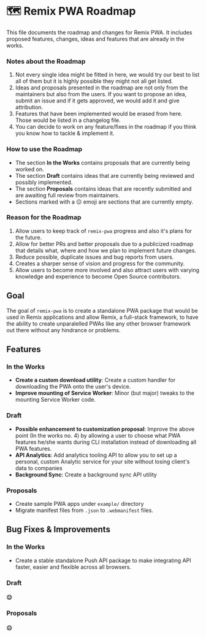 # 🗺 Remix PWA Roadmap

This file documents the roadmap and changes for Remix PWA. It includes proposed features, changes, ideas and features that are already in the  works.

### Notes about the Roadmap

1. Not every single idea might be fitted in here, we would try our best to list all of them but it is highly possible they might not all get listed.
2. Ideas and proposals presented in the roadmap are not only from the maintainers but also from the users. If you want to propose an idea, submit an issue and if it gets approved, we would add it and give attribution.
3. Features that have been implemented would be erased from here. Those would be listed in a changelog file.
4. You can decide to work on any feature/fixes in the roadmap if you think you know how to tackle & implement it.

### How to use the Roadmap

- The section **In the Works** contains proposals that are currently being worked on.
- The section **Draft** contains ideas that are currently being reviewed and possibly implemented.
- The section **Proposals** contains ideas that are recently submitted and are awaiting full review from maintainers.
- Sections marked with a 😐 emoji are sections that are currently empty.

### Reason for the Roadmap

1. Allow users to keep track of `remix-pwa` progress and also it's plans for the future.
2. Allow for better PRs and better proposals due to a publicized roadmap that details what, where and how we plan to implement future changes. 
3. Reduce possible, duplicate issues and bug reports from users.
4. Creates a sharper sense of vision and progress for the community.
5. Allow users to become more involved and also attract users with varying knowledge and experience to become Open Source contributors.

## Goal

The goal of `remix-pwa` is to create a standalone PWA package that would be used in Remix applications and allow Remix, a full-stack framework, to have the ability to create unparalelled PWAs like any other browser framework out there without any hindrance or problems.

<h2> Features </h2>

### In the Works

- **Create a custom download utility**: Create a custom handler for downloading the PWA onto the user's device.
- **Improve mounting of Service Worker**: Minor (but major) tweaks to the mounting Service Worker code. 

### Draft

- **Possible enhancement to customization proposal**: Improve the above point (In the works no. 4) by allowing a user to choose what PWA features he/she wants during CLI installation instead of downloading all PWA features.
- **API Analytics**: Add analytics tooling API to allow you to set up a personal, custom Analytic service for your site without losing client's data to companies
- **Background Sync**: Create a background sync API utility

### Proposals

- Create sample PWA apps under `example/` directory
- Migrate manifest files from `.json` to `.webmanifest` files.

## Bug Fixes & Improvements

### In the Works

- Create a stable standalone Push API package to make integrating API faster, easier and flexible across all browsers.

### Draft

#### 😐

### Proposals

#### 😐
